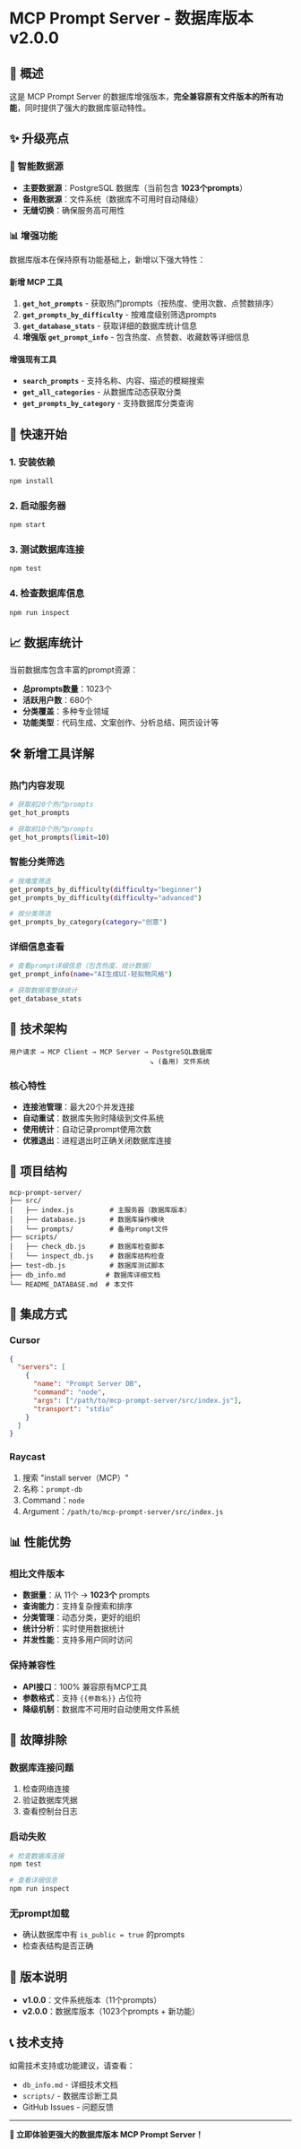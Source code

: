 # MCP Prompt Server - 数据库版本 v2.0.0

## 🎯 概述

这是 MCP Prompt Server 的数据库增强版本，**完全兼容原有文件版本的所有功能**，同时提供了强大的数据库驱动特性。

## ✨ 升级亮点

### 🔄 智能数据源
- **主要数据源**：PostgreSQL 数据库（当前包含 **1023个prompts**）
- **备用数据源**：文件系统（数据库不可用时自动降级）
- **无缝切换**：确保服务高可用性

### 📊 增强功能
数据库版本在保持原有功能基础上，新增以下强大特性：

#### 新增 MCP 工具
1. **`get_hot_prompts`** - 获取热门prompts（按热度、使用次数、点赞数排序）
2. **`get_prompts_by_difficulty`** - 按难度级别筛选prompts
3. **`get_database_stats`** - 获取详细的数据库统计信息
4. **增强版 `get_prompt_info`** - 包含热度、点赞数、收藏数等详细信息

#### 增强现有工具
- **`search_prompts`** - 支持名称、内容、描述的模糊搜索
- **`get_all_categories`** - 从数据库动态获取分类
- **`get_prompts_by_category`** - 支持数据库分类查询

## 🚀 快速开始

### 1. 安装依赖
```bash
npm install
```

### 2. 启动服务器
```bash
npm start
```

### 3. 测试数据库连接
```bash
npm test
```

### 4. 检查数据库信息
```bash
npm run inspect
```

## 📈 数据库统计

当前数据库包含丰富的prompt资源：
- **总prompts数量**：1023个
- **活跃用户数**：680个  
- **分类覆盖**：多种专业领域
- **功能类型**：代码生成、文案创作、分析总结、网页设计等

## 🛠️ 新增工具详解

### 热门内容发现
```bash
# 获取前20个热门prompts
get_hot_prompts

# 获取前10个热门prompts  
get_hot_prompts(limit=10)
```

### 智能分类筛选
```bash
# 按难度筛选
get_prompts_by_difficulty(difficulty="beginner")
get_prompts_by_difficulty(difficulty="advanced")

# 按分类筛选
get_prompts_by_category(category="创意")
```

### 详细信息查看
```bash
# 查看prompt详细信息（包含热度、统计数据）
get_prompt_info(name="AI生成UI-轻拟物风格")

# 获取数据库整体统计
get_database_stats
```

## 🔧 技术架构

```
用户请求 → MCP Client → MCP Server → PostgreSQL数据库
                                   ↘ (备用) 文件系统
```

### 核心特性
- **连接池管理**：最大20个并发连接
- **自动重试**：数据库失败时降级到文件系统
- **使用统计**：自动记录prompt使用次数
- **优雅退出**：进程退出时正确关闭数据库连接

## 📁 项目结构

```
mcp-prompt-server/
├── src/
│   ├── index.js         # 主服务器（数据库版本）
│   ├── database.js      # 数据库操作模块
│   └── prompts/         # 备用prompt文件
├── scripts/
│   ├── check_db.js      # 数据库检查脚本
│   └── inspect_db.js    # 数据库结构检查
├── test-db.js           # 数据库测试脚本
├── db_info.md          # 数据库详细文档
└── README_DATABASE.md  # 本文件
```

## 🔗 集成方式

### Cursor
```json
{
  "servers": [
    {
      "name": "Prompt Server DB",
      "command": "node",
      "args": ["/path/to/mcp-prompt-server/src/index.js"],
      "transport": "stdio"
    }
  ]
}
```

### Raycast
1. 搜索 "install server（MCP）"
2. 名称：`prompt-db`
3. Command：`node`
4. Argument：`/path/to/mcp-prompt-server/src/index.js`

## 📊 性能优势

### 相比文件版本
- **数据量**：从 11个 → **1023个** prompts
- **查询能力**：支持复杂搜索和排序
- **分类管理**：动态分类，更好的组织
- **统计分析**：实时使用数据统计
- **并发性能**：支持多用户同时访问

### 保持兼容性
- **API接口**：100% 兼容原有MCP工具
- **参数格式**：支持 `{{参数名}}` 占位符  
- **降级机制**：数据库不可用时自动使用文件系统

## 🐛 故障排除

### 数据库连接问题
1. 检查网络连接
2. 验证数据库凭据
3. 查看控制台日志

### 启动失败
```bash
# 检查数据库连接
npm test

# 查看详细信息
npm run inspect
```

### 无prompt加载
- 确认数据库中有 `is_public = true` 的prompts
- 检查表结构是否正确

## 🔄 版本说明

- **v1.0.0**：文件系统版本（11个prompts）
- **v2.0.0**：数据库版本（1023个prompts + 新功能）

## 📞 技术支持

如需技术支持或功能建议，请查看：
- `db_info.md` - 详细技术文档
- `scripts/` - 数据库诊断工具
- GitHub Issues - 问题反馈

---

**🎉 立即体验更强大的数据库版本 MCP Prompt Server！** 
